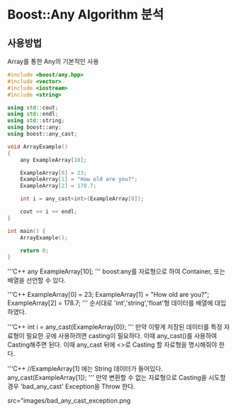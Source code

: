 # Boost::Any Algorithm 분석

## 사용방법

Array를 통한 Any의 기본적인 사용
```C++
#include <boost/any.hpp>
#include <vector>
#include <iostream>
#include <string>

using std::cout;
using std::endl;
using std::string;
using boost::any;
using boost::any_cast;

void ArrayExample()
{
    any ExampleArray[10];

    ExampleArray[0] = 23;
    ExampleArray[1] = "How old are you?";
    ExampleArray[2] = 178.7;

    int i = any_cast<int>(ExampleArray[0]);

    cout << i << endl;
}

int main() {
    ArrayExample();

    return 0;
}
```

'''C++
any ExampleArray[10];
'''
boost:any를 자료형으로 하여 Container, 또는 배열을 선언할 수 있다.

'''C++
ExampleArray[0] = 23;
ExampleArray[1] = "How old are you?";
ExampleArray[2] = 178.7;
'''
순서대로 'int','string','float'형 데이터를 배열에 대입하였다.

'''C++
int i = any_cast<int>(ExampleArray[0]);
'''
만약 이렇게 저장된 데이터를 특정 자료형이 필요한 곳에 사용하려면 casting이 필요하다.
이때 any_cast()를 사용하여 Casting해주면 된다.
이때 any_cast 뒤에 <>로 Casting 할 자료형을 명시해줘야 한다.

'''C++
//ExampleArray[1] 에는 String 데이터가 들어있다.
any_cast<int>(ExampleArray[1]);
'''
만약 변환할 수 없는 자료형으로 Casting을 시도할 경우 'bad_any_cast' Exception을 Throw 한다.
<p> src="images/bad_any_cast_exception.png </p>

